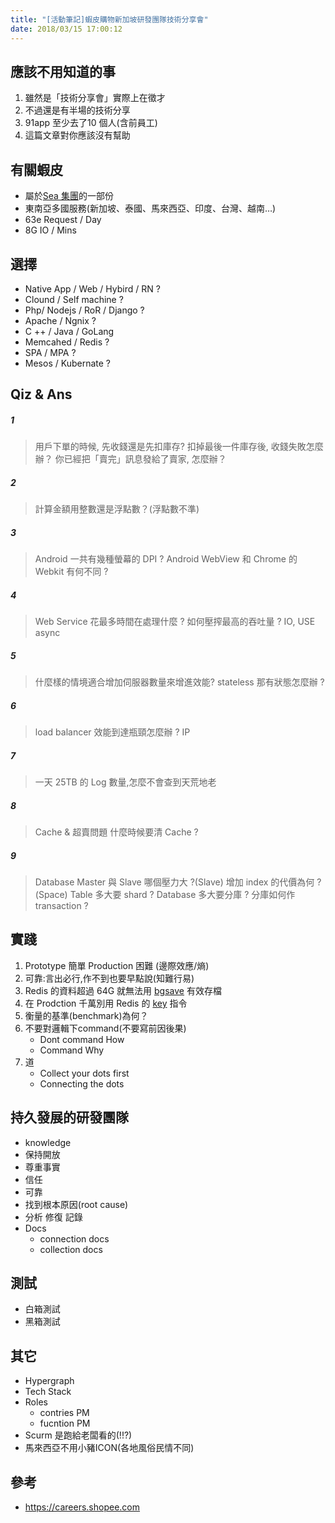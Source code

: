 ```yaml
---
title: "[活動筆記]蝦皮購物新加坡研發團隊技術分享會"
date: 2018/03/15 17:00:12
---
```


## 應該不用知道的事
1. 雖然是「技術分享會」實際上在徵才
2. 不過還是有半場的技術分享
3. 91app 至少去了10 個人(含前員工) 
4. 這篇文章對你應該沒有幫助

## 有關蝦皮
- 屬於[Sea 集團](http://www.seagroup.com/home)的一部份
- 東南亞多國服務(新加坡、泰國、馬來西亞、印度、台灣、越南…)
- 63e Request / Day
- 8G IO / Mins

## 選擇
- Native App / Web / Hybird / RN ?
- Clound / Self machine ?
- Php/ Nodejs / RoR / Django ?
- Apache / Ngnix ?
- C ++ / Java / GoLang
- Memcahed / Redis ?
- SPA / MPA ?
- Mesos / Kubernate ?

## Qiz & Ans

##### 1
> 用戶下單的時候, 先收錢還是先扣庫存?
> 扣掉最後一件庫存後, 收錢失敗怎麼辦？
> 你已經把「賣完」訊息發給了賣家, 怎麼辦？

##### 2
> 計算金額用整數還是浮點數？(浮點數不準)

##### 3
> Android 一共有幾種螢幕的 DPI ?
> Android WebView 和 Chrome 的 Webkit 有何不同 ?

##### 4
> Web Service 花最多時間在處理什麼 ? 
> 如何壓搾最高的吞吐量 ?
> IO, USE async

##### 5
> 什麼樣的情境適合增加伺服器數量來增進效能?
> stateless
> 那有狀態怎麼辦 ? 

##### 6
> load balancer 效能到達瓶頸怎麼辦 ?
> IP

##### 7
> 一天 25TB 的 Log 數量,怎麼不會查到天荒地老

##### 8
> Cache & 超賣問題
> 什麼時候要清 Cache ?

##### 9
> Database Master 與 Slave 哪個壓力大 ?(Slave)
> 增加 index 的代價為何 ?(Space)
> Table 多大要 shard ?
> Database 多大要分庫 ?
> 分庫如何作 transaction ?

## 實踐

1. Prototype 簡單 Production 困難 (邊際效應/熵)
2. 可靠:言出必行,作不到也要早點說(知難行易)
3. Redis 的資料超過 64G 就無法用 [bgsave](http://redisdoc.com/server/bgsave.html) 有效存檔
4. 在 Prodction 千萬別用 Redis 的 [key](https://redis.io/commands/keys) 指令
5. 衡量的基準(benchmark)為何？
6. 不要對邏輯下command(不要寫前因後果)
	- Dont command How
	- Command Why
7. 道
    - Collect your dots first
    - Connecting the dots


## 持久發展的研發團隊
- knowledge
- 保持開放
- 尊重事實
- 信任
- 可靠
- 找到根本原因(root cause)
- 分析 修復 記錄
- Docs
	- connection docs
	- collection docs

## 測試
- 白箱測試
- 黑箱測試


## 其它
- Hypergraph
- Tech Stack
- Roles
	- contries PM
	- fucntion PM
- Scurm 是跑給老闆看的(!!?)
- 馬來西亞不用小豬ICON(各地風俗民情不同)

## 參考
- https://careers.shopee.com